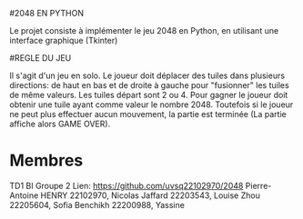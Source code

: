 
#2048 EN PYTHON

  Le projet consiste à implémenter le jeu 2048 en Python, en utilisant une interface graphique (Tkinter)


#REGLE DU JEU
 
 Il s'agit d'un jeu en solo. Le joueur doit déplacer des tuiles dans plusieurs directions: de haut en bas et de droite à gauche pour "fusionner" les tuiles de même valeurs. Les tuiles départ sont 2 ou 4. Pour gagner le joueur doit obtenir une tuile ayant comme valeur le nombre 2048. Toutefois si le joueur ne peut plus effectuer aucun mouvement, la partie est terminée (La partie affiche alors GAME OVER).





# Membres 
TD1 BI Groupe 2 
Lien: https://github.com/uvsq22102970/2048
Pierre-Antoine HENRY 22102970,
Nicolas Jaffard 22203543,
Louise Zhou 22205604,
Sofia Benchikh 22200988,
Yassine
